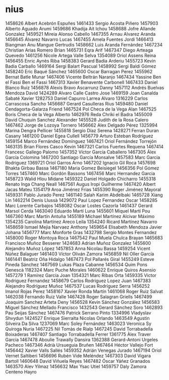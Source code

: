 # nius

1458626 Albert Acebrón Espuñes
1461433 Sergio Acosta Piñero
1457903 Alberto Aguado Arumi
1459686 Khadija Ait Ichou
1458688 Jofre Allande Gonzalez
1459521 Mireia Alonso Cabello
1467355 Arnau Alvarez Aranda
1456645 Álvarez Navarro Lucas
1467455 Amela Fuentes Jordi
1466413 Biangman Anu Mangue Gertrudis
1458662 Luis Aranda Fernández
1467234 Christian Arias Romero Brian
1465731 Eqra Arif
1467347 Diego Arteaga Quevedo
1461256 Nicole Artega Valle Selva
1354089 Oriol Assens Reina
1456455 Enric Aynès Riba
1458383 Gerard Badia Arderiu
1455723 Kevin Badia Carballo
1469164 Sergi Balart Pascual
1458992 Sergi Baldi Gómez
1458240 Eric Baqué Sánchez
1465600 Oscar Barragan Perez
1455962 Bernat Batle Munar
1467406 Vicente Beltrán Naranjo
1467434 Yassine Ben el Fassi Ben el Fassi
1467313 Xavier Benavente Carbonell
1467433 Daniel Blanco Ruiz
1456878 Alexis Bravo Ascarrunz Danny
1457112 Andrés Buelvas Mendoza David
1424289 Alvaro Calle Castro Jose
1469159 Joan Canalda Sabaté Xavier
1282753 Daniel Capurro Larrea Alvaro
1316229 Carlos Carrascosa Sancho
1456687 Gerard Casulleras Rius
1459480 Daniel Cendagorta-Galarza Friend
1467524 Pol Checa de la Vega Alan
1467525 Boris Checa de la Vega Alberto
1462976 Reda Chriki el Badra
1455009 David Chuquin Sanchez Alexander
1455528 Judith de la Rosa Calero
1467462 Jorge de Lozoya Tornero
1456662 Alex Delgado Pérez
1325994 Marina Dengra Pellicer
1455818 Sergio Díaz Serena
1428271 Ferran Duran Casany
1461200 Daniel Egea Cullell
1456779 Arturo Esteban Rodríguez
1459154 Marco Fernández Domínguez
1467421 Oriol Fernández Torrejón
1463135 Brian Flores Casco Kevin
1467321 Carlos Fuertes Requena
1467414 Francesc Gallego Palomo
1457352 Víctor García Caballero
1467305 Álex García Colomina
1467200 Santiago García Monsalve
1457583 Marc Garcia Rodriguez
1369721 Oriol Garros Arno
1467202 Ignacio Gil Roca
1457698 Bhakta Girbau Bassa
1467180 Maria Gomez Beisiegel
1456356 Pol Gómez Torres
1457460 Marc Gordón Bassons
1467456 Marc Hernandez Garcia
1458723 Walid Hlou Midane
1459322 Daniel Holgado Chicharro
1455318 Renato Inga Chang Neall
1467561 Augus Iropi Guilherme
1467420 Albert Jacas Mateu
1354179 Aroa Jiménez Frias
1455390 Roger Jiménez Mayoral
1459331 Pablo Jurado Perez
1461140 Salah Karim Abdelbaki
1465728 Xiang Lin
1462214 Denis Llussà
1429072 Paul Lopez Fernandez Oscar
1458285 Marc Lorente Carbajos
1458082 Oscar Lostes Cazorla
1461437 Gerard Marsol Cerda
1463040 Eduardo Martí Luna
1455601 Miquel Martí Pou
1467360 Marc Martín Antuña
1455189 Michael Martínez Alcivar Máximo
1354235 Carolina Martínez Areco Leila
1354240 Ricard Martínez Navarro
1458659 Ismael Mejia Narvaez Anthony
1459654 Elisabeth Mendoza Javier Johana
1456777 Marc Monforte Gras
1432798 Sergio Montes Fernandez
1458000 Roger Montoya Roca
1467542 Paul Muela Chulca Brayan
1465683 Francisco Muñoz Besserer
1424683 Adrian Muñoz Gonzalez
1455600 Alejandro Muñoz López
1457853 Anna Nicolau Bassa
1459254 Vicent Núñez Balaguer
1461403 Víctor Oliván Zamora
1456859 Nil Oller García
1461441 Beatriz Oña Hidalgo
1467473 Pol Pallarés Giral
1455249 Esteve Pineda Sánchez
1467569 Lukas Plaza Cabanne
1456534 Quim Pons Genescà
1182324 Marc Puche Morales
1460622 Enrique Quiros Asensio
1457279 1 Ramírez García Joan
1354321 Marc Ribas Orta
1459335 Victor Rodriguez Fernandez
1458679 Carlos Rodriguez Lopez Juan
1467383 Alejandro Rodríguez Muñoz
1467537 Lucas Rodríguez Serra
1456252 Imanol Rojas Perez
1458167 Xavier Ronda Martín
1461068 Roger Ruiz Salvat
1462038 Fernando Ruiz Valle
1467428 Roger Salagran Griells
1467499 Joaquim Sanchez Arteta Deny
1456528 Kevin Sánchez González
1456583 Miguel Sánchez Mellado Francisco
1432543 Gerard Sánchez Soro
1462893 Pau Seijas Sánchez
1467476 Patrick Serrano Pinto
1334996 Vladyslav Shvydun
1424527 Enrique Sierralta Nicolas Orlando
1463549 Agustin Silveira Da Silva
1237069 Marc Soley Fernández
1463023 Veronica Sy Quiroga Nuria
1467225 Nil Tomàs de Rialp
1467245 David Torrabadella Boixaderas
1467407 Santiago Torrabadella Ferrer
1361775 Àlex Traver García
1467478 Aboulie Trawally Dansira
1362388 Gerard-Antoni Urgeles Pacheco
1467346 Adrià Ursueguia Bruñen
1467464 Héctor Vallejo Fort
1456442 Xavier Valls Sallés
1459352 Adrián Venegas Jurado
1467194 Oriol Vernet Saltiberi
1456696 Rubén Vide Meléndez
1467303 David Vigara Bartoll
1460648 David Viñuela Reyes
1467482 Óscar Yáñez Granados
1463570 Alev Yilmaz
1456632 Max Ysac Utiel
1459757 Daly Zamora Centeno Hayro
